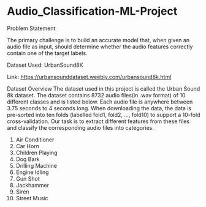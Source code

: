 # Audio_Classification-ML-Project

Problem Statement

The primary challenge is to build an accurate model that, when given an audio file as input, should determine whether the audio features correctly contain one of the target labels.

Dataset Used: UrbanSound8K

Link: https://urbansounddataset.weebly.com/urbansound8k.html

Dataset Overview
The dataset used in this project is called the Urban Sound 8k dataset. The dataset contains 8732 audio files(in .wav format) of 10 different classes and is listed below. Each audio file is anywhere between 3.75 seconds to 4 seconds long. When downloading the data, the data is pre-sorted into ten folds (labelled fold1, fold2, …, fold10) to support a 10-fold cross-validation. Our task is to extract different features from these files and classify the corresponding audio files into categories.
1.	Air Conditioner
2.	Car Horn
3.	Children Playing
4.	Dog Bark
5.	Drilling Machine
6.	Engine Idling
7.	Gun Shot
8.	Jackhammer
9.	Siren
10.	Street Music


